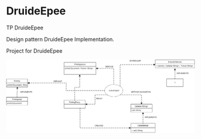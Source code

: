 # DruideEpee
TP DruideEpee


Design pattern DruideEpee Implementation.

Project for DruideEpee


![active_object](https://github.com/aodren35/Active_Object/blob/master/assests/active_object.png)
